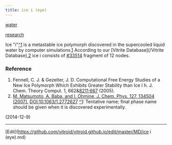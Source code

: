 ```yaml
---
title: ice i (eye)
---
```

[water](/water)

[research](/research)

Ice "i"[^1](^1) is a metastable ice polymorph discovered in the supercooled liquid water by computer simulations.[1](1)  According to our [Vitrite Database](/Vitrite Database),[2](2) ice i consists of  [#33514](/vitrite:33514) fragment of 12 nodes. 


### Reference

1. Fennell, C. J. & Gezelter, J. D. Computational Free Energy Studies of a New Ice Polymorph Which Exhibits Greater Stability than Ice I h. J. Chem. Theory Comput. 1, 662&[8211;667](/8211;667) (2005).
1. [M. Matsumoto, A. Baba, and I. Ohmine,  J. Chem. Phys. 127, 134504 (2007).](/JCP:127/134504) [DOI:10.1063/1.2772627](DOI:10.1063/1.2772627)
[^1](^1): Tentative name; final phase name should be given when it is discovered experimentally.


(2014-12-9)


----
[Edit](https://github.com/vitroid/vitroid.github.io/edit/master/MD/ice i (eye).md)
